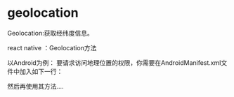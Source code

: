 # geolocation
Geolocation:获取经纬度信息。


react native ：Geolocation方法


以Android为例：
要请求访问地理位置的权限，你需要在AndroidManifest.xml文件中加入如下一行：

<uses-permission android:name="android.permission.ACCESS_FINE_LOCATION" />

然后再使用其方法....


